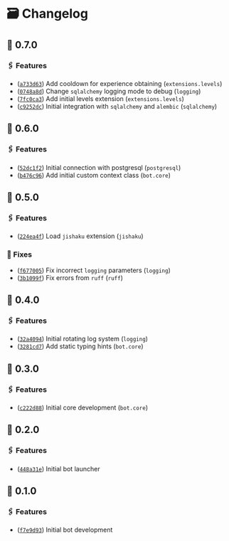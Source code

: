 # 🗃 Changelog

## 🔗 0.7.0

### 🖇 Features

- ([`a733d63`](https://github.com/bitterteriyaki/myu/commit/a733d63424cdb5b89d1c6d6c1a351182f939105f)) Add cooldown for experience obtaining (`extensions.levels`)
- ([`0748a8d`](https://github.com/bitterteriyaki/myu/commit/0748a8dd2ba1011ecd805daf8ac6b1b73cb9753a)) Change `sqlalchemy` logging mode to debug (`logging`)
- ([`7fc0ca3`](https://github.com/bitterteriyaki/myu/commit/7fc0ca3129e45355108c8ed664e1687356bff709)) Add initial levels extension (`extensions.levels`)
- ([`c9252dc`](https://github.com/bitterteriyaki/myu/commit/c9252dc4884e985ed64fcbe59541e20f7cdf607e)) Initial integration with `sqlalchemy` and `alembic` (`sqlalchemy`)

## 🔗 0.6.0

### 🖇 Features

- ([`52dc1f2`](https://github.com/bitterteriyaki/myu/commit/52dc1f2173f12849a3b6150cad3b2658ccbe9c22)) Initial connection with postgresql (`postgresql`)
- ([`b476c96`](https://github.com/bitterteriyaki/myu/commit/b476c966ab4e088e105d9d598ceeb9734f8daa7f)) Add initial custom context class (`bot.core`)

## 🔗 0.5.0

### 🖇 Features

- ([`224ea4f`](https://github.com/bitterteriyaki/myu/commit/224ea4f7d56289ef8b660576c1e73ce7736ae81a)) Load `jishaku` extension (`jishaku`)

### 🔧 Fixes

- ([`f677005`](https://github.com/bitterteriyaki/myu/commit/f677005ab2b10359748564ff7d50c1d844dcb1a1)) Fix incorrect `logging` parameters (`logging`)
- ([`3b1099f`](https://github.com/bitterteriyaki/myu/commit/3b1099ff4e65501ba1759aba1cd153d8edf347f7)) Fix errors from `ruff` (`ruff`)

## 🔗 0.4.0

### 🖇 Features

- ([`32a4094`](https://github.com/bitterteriyaki/myu/commit/32a40946f4abee952b1c61061f272f9ce0a31a4c)) Initial rotating log system (`logging`)
- ([`3281cd7`](https://github.com/bitterteriyaki/myu/commit/3281cd7686f012ecaff2fb917300f5a00ade5f79)) Add static typing hints (`bot.core`)

## 🔗 0.3.0

### 🖇 Features

- ([`c222d88`](https://github.com/bitterteriyaki/myu/commit/c222d8857c9c52b7461eedac2e8fbbcd9a140963)) Initial core development (`bot.core`)

## 🔗 0.2.0

### 🖇 Features

- ([`448a31e`](https://github.com/bitterteriyaki/myu/commit/448a31ed1ce9e81f13c5b19c7031f74d94619f08)) Initial bot launcher

## 🔗 0.1.0

### 🖇 Features

- ([`f7e9d93`](https://github.com/bitterteriyaki/myu/commit/f7e9d93d947c247c19613e3d119bdd15b6a4c9e0)) Initial bot development
